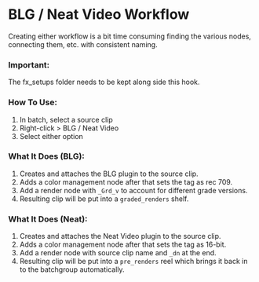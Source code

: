# BLG / Neat Video Workflow

Creating either workflow is a bit time consuming finding the various nodes, connecting them, etc. with consistent naming.

### Important:
The fx_setups folder needs to be kept along side this hook.

### How To Use:
1. In batch, select a source clip
2. Right-click > BLG / Neat Video
3. Select either option

### What It Does (BLG):
1. Creates and attaches the BLG plugin to the source clip.
2. Adds a color management node after that sets the tag as rec 709.
3. Add a render node with `_Grd_v` to account for different grade versions.
4. Resulting clip will be put into a `graded_renders` shelf.

### What It Does (Neat):
1. Creates and attaches the Neat Video plugin to the source clip.
2. Adds a color management node after that sets the tag as 16-bit.
3. Add a render node with source clip name and `_dn` at the end.
4. Resulting clip will be put into a `pre_renders` reel which brings it back in to the batchgroup automatically.